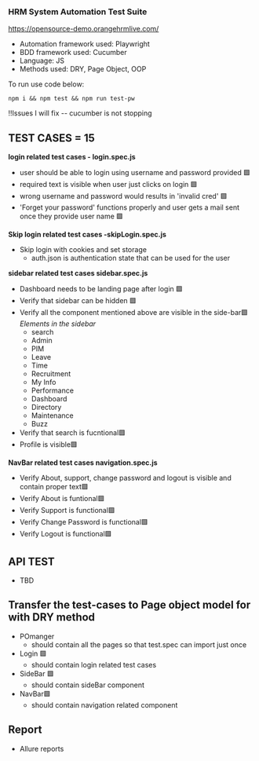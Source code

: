 ### HRM System Automation Test Suite

https://opensource-demo.orangehrmlive.com/


- Automation framework used: Playwright
- BDD framework used: Cucumber
- Language: JS
- Methods used: DRY, Page Object, OOP

To run use code below:

```
npm i && npm test && npm run test-pw

```

!!Issues I will fix
-- cucumber is not stopping 


## TEST CASES = 15  

**login related test cases - login.spec.js**
- user should be able to login using username and password provided 🟩
- required text is visible when user just clicks on login 🟩
- wrong username and password would results in 'invalid cred' 🟩
- 'Forget your password' functions properly and user gets a mail sent once they provide user name 🟩

**Skip login related test cases -skipLogin.spec.js**
- Skip login with cookies and set storage
    - auth.json is authentication state that can be used for the user

**sidebar related test cases sidebar.spec.js**
- Dashboard needs to be landing page after login 🟩
- Verify that sidebar can be hidden 🟩
- Verify all the component mentioned above are visible in the side-bar🟩
_Elements in the sidebar_
    - search
    - Admin
    - PIM
    - Leave
    - Time
    - Recruitment
    - My Info
    - Performance
    - Dashboard
    - Directory
    - Maintenance
    - Buzz
- Verify that search is fucntional🟩
- Profile is visible🟩


**NavBar related test cases navigation.spec.js**
- Verify About, support, change password and logout is visible and contain proper text🟩
- Verify About is funtional🟩
- Verify Support is functional🟩
- Verify Change Password is functional🟩
- Verify Logout is functional🟩


## API TEST
- TBD

## Transfer the test-cases to Page object model for with DRY method
- POmanger 
    - should contain all the pages so that test.spec can import just once
- Login 🟩
    - should contain login related test cases
- SideBar 🟩
    - should contain sideBar component
- NavBar🟩
    - should contain navigation related component

## Report
- Allure reports



